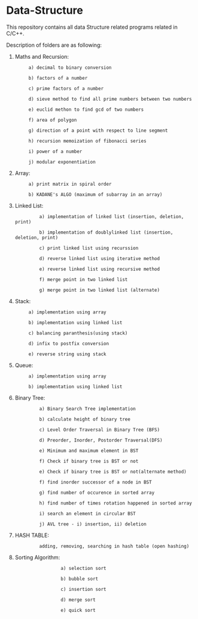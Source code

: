 # Data-Structure

This repository contains all data Structure related programs related in C/C++.

Description of folders are as following:

1) Maths and Recursion:

			a) decimal to binary conversion
		
			b) factors of a number

			c) prime factors of a number

			d) sieve method to find all prime numbers between two numbers

			e) euclid methon to find gcd of two numbers

			f) area of polygon

			g) direction of a point with respect to line segment

			h) recursion memoization of fibonacci series

			i) power of a number

			j) modular exponentiation

2) Array:

			a) print matrix in spiral order

			b) KADANE's ALGO (maximum of subarray in an array)



3) Linked List:
 
				a) implementation of linked list (insertion, deletion, print)
				                                       
				b) implementation of doublylinked list (insertion, deletion, print)
                    
				c) print linked list using recurssion
			
				d) reverse linked list using iterative method

				e) reverse linked list using recursive method

				f) merge point in two linked list

				g) merge point in two linked list (alternate)


4) Stack: 	

			a) implementation using array	
		                
			b) implementation using linked list
	
			c) balancing paranthesis(using stack)

			d) infix to postfix conversion
	
			e) reverse string using stack

3) Queue:	

			a) implementation using array

			b) implementation using linked list

5) Binary Tree: 

				a) Binary Search Tree implementation 

				b) calculate height of binary tree

				c) Level Order Traversal in Binary Tree (BFS)
	
				d) Preorder, Inorder, Postorder Traversal(DFS)

				e) Minimum and maximum element in BST

				f) Check if binary tree is BST or not

				e) Check if binary tree is BST or not(alternate method)

				f) find inorder successor of a node in BST

				g) find number of occurence in sorted array

				h) find number of times rotation happened in sorted array

				i) search an element in circular BST

				j) AVL tree - i) insertion, ii) deletion

7) HASH TABLE:
		
				adding, removing, searching in hash table (open hashing)


6) Sorting Algorithm:	

						a) selection sort

						b) bubble sort

						c) insertion sort

						d) merge sort

						e) quick sort
		
		 
